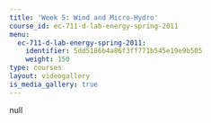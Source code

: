 ```yaml
---
title: 'Week 5: Wind and Micro-Hydro'
course_id: ec-711-d-lab-energy-spring-2011
menu:
  ec-711-d-lab-energy-spring-2011:
    identifier: 5dd5186b4a86f3ff771b545e19e9b505
    weight: 150
type: courses
layout: videogallery
is_media_gallery: true
---
```

null